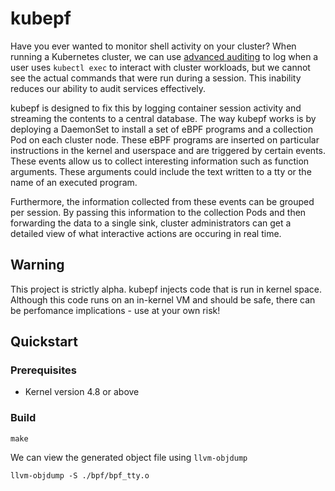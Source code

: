 # kubepf

Have you ever wanted to monitor shell activity on your cluster? When running a Kubernetes cluster, we can use [advanced auditing](https://kubernetes.io/docs/tasks/debug-application-cluster/audit/) to log when a user uses `kubectl exec` to interact with cluster workloads, but we cannot see the actual commands that were run during a session. This inability reduces our ability to audit services effectively.

kubepf is designed to fix this by logging container session activity and streaming the contents to a central database. The way kubepf works is by deploying a DaemonSet to install a set of eBPF programs and a collection Pod on each cluster node. These eBPF programs are inserted on particular instructions in the kernel and userspace and are triggered by certain events. These events allow us to collect interesting information such as function arguments. These arguments could include the text written to a tty or the name of an executed program. 

Furthermore, the information collected from these events can be grouped per session. By passing this information to the collection Pods and then forwarding the data to a single sink, cluster administrators can get a detailed view of what interactive actions are occuring in real time.

## Warning 

This project is strictly alpha. kubepf injects code that is run in kernel space. Although this code runs on an in-kernel VM and should be safe, there can be perfomance implications - use at your own risk!

## Quickstart 

### Prerequisites

- Kernel version 4.8 or above

### Build

```
make
```

We can view the generated object file using `llvm-objdump`

```
llvm-objdump -S ./bpf/bpf_tty.o
```

